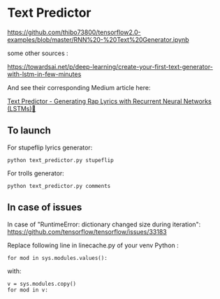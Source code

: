 # Text Predictor

https://github.com/thibo73800/tensorflow2.0-examples/blob/master/RNN%20-%20Text%20Generator.ipynb

some other sources :

https://towardsai.net/p/deep-learning/create-your-first-text-generator-with-lstm-in-few-minutes

And see their corresponding Medium article here:

[Text Predictor - Generating Rap Lyrics with Recurrent Neural Networks (LSTMs)📄](https://towardsdatascience.com/text-predictor-generating-rap-lyrics-with-recurrent-neural-networks-lstms-c3a1acbbda79)


## To launch

For stupeflip lyrics generator:
```
python text_predictor.py stupeflip
```

For trolls generator:
```
python text_predictor.py comments
```


## In case of issues

In case of "RuntimeError: dictionary changed size during iteration":
https://github.com/tensorflow/tensorflow/issues/33183

Replace following line in linecache.py of your venv Python :
```
for mod in sys.modules.values():
```
with:
```
v = sys.modules.copy()
for mod in v:
```

